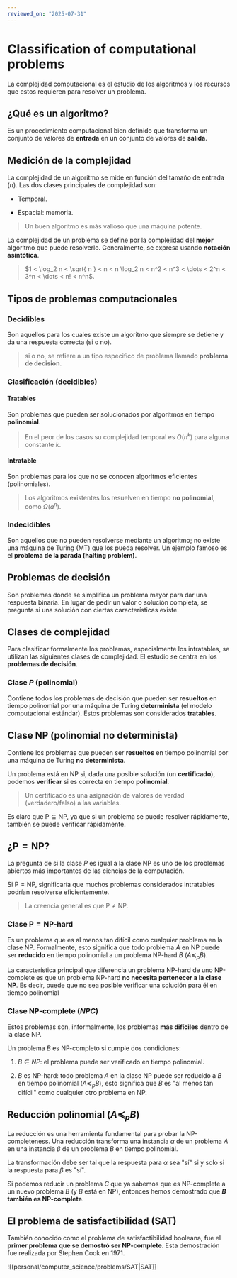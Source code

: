 ```yaml
---
reviewed_on: "2025-07-31"
---
```


# Classification of computational problems

La complejidad computacional es el estudio de los algoritmos y los recursos que estos requieren para resolver un problema.

## ¿Qué es un algoritmo?

Es un procedimiento computacional bien definido que transforma un conjunto de valores de **entrada** en un conjunto de valores de **salida**.

## Medición de la complejidad

La complejidad de un algoritmo se mide en función del tamaño de entrada ($n$). Las dos clases principales de complejidad son:

- Temporal.

- Espacial: memoria.

> Un buen algoritmo es más valioso que una máquina potente.

La complejidad de un problema se define por la complejidad del **mejor** algoritmo que puede resolverlo. Generalmente, se expresa usando **notación asintótica**.

> $1 < \log_2 n < \sqrt{ n } < n < n \log_2 n < n^2 < n^3 < \dots < 2^n < 3^n < \dots < n! < n^n$.

## Tipos de problemas computacionales

### Decidibles

Son aquellos para los cuales existe un algoritmo que siempre se detiene y da una respuesta correcta (si o no).

> si o no, se refiere a un tipo especifico de problema llamado **problema de decision**.

### Clasificación (decidibles)

#### Tratables

Son problemas que pueden ser solucionados por algoritmos en tiempo **polinomial**.

> En el peor de los casos su complejidad temporal es $O(n^k)$ para alguna constante $k$.

#### Intratable

Son problemas para los que no se conocen algoritmos eficientes (polinomiales).

> Los algoritmos existentes los resuelven en tiempo **no polinomial**, como $\Omega(a^n)$.

### Indecidibles

Son aquellos que no pueden resolverse mediante un algoritmo; no existe una máquina  de Turing (MT) que los pueda resolver. Un ejemplo famoso es el **problema de la parada (halting problem)**.

## Problemas de decisión

Son problemas donde se simplifica un problema mayor para dar una respuesta binaria. En lugar de pedir un valor o solución completa, se pregunta si una solución con ciertas características existe.

## Clases de complejidad

Para clasificar formalmente los problemas, especialmente los intratables, se utilizan las siguientes clases de complejidad. El estudio se centra en los **problemas de decisión**.

### Clase $P$ (polinomial)

Contiene todos los problemas de decisión que pueden ser **resueltos** en tiempo polinomial por una máquina de Turing **determinista** (el modelo computacional estándar). Estos problemas son considerados **tratables**.

## Clase $\mathrm{NP}$ (polinomial no determinista)

Contiene los problemas que pueden ser **resueltos** en tiempo polinomial por una máquina de Turing **no determinista**.

Un problema está en $\mathrm{NP}$ si, dada una posible solución (un **certificado**), podemos **verificar** si es correcta en tiempo **polinomial**.

> Un certificado es una asignación de valores de verdad (verdadero/falso) a las variables.

Es claro que $\mathrm{P} \subseteq \mathrm{NP}$, ya que si un problema se puede resolver rápidamente, también se puede verificar rápidamente.

## ¿$\mathrm{P} = \mathrm{NP}$?

La pregunta de si la clase $P$ es igual a la clase $\mathrm{NP}$ es uno de los problemas abiertos más importantes de las ciencias de la computación.

Si $\mathrm{P} = \mathrm{NP}$, significaría que muchos problemas considerados intratables podrían resolverse eficientemente.

> La creencia general es que $\mathrm{P} \neq \mathrm{NP}$.

### Clase $\mathrm{P} = \mathrm{NP}\text{-hard}$

Es un problema que es al menos tan difícil como cualquier problema en la clase $\mathrm{NP}$. Formalmente, esto significa que todo problema $A$ en $\mathrm{NP}$ puede ser **reducido** en tiempo polinomial a un problema $\mathrm{NP}\text{-hard}$ $B$ ($A \preceq_p B$).

La característica principal que diferencia un problema $\mathrm{NP}\text{-hard}$ de uno $\mathrm{NP}\text{-complete}$ es que un problema $\mathrm{NP}\text{-hard}$ **no necesita pertenecer a la clase $\mathrm{NP}$**. Es decir, puede que no sea posible verificar una solución para él en tiempo polinomial

### Clase $\mathrm{NP}\text{-complete}$ ($NPC$)

Estos problemas son, informalmente, los problemas **más difíciles** dentro de la clase $\mathrm{NP}$.

Un problema $B$ es $\mathrm{NP}$-completo si cumple dos condiciones:

1. $B \in NP$: el problema puede ser verificado en tiempo polinomial.

2. $B$ es $\mathrm{NP}\text{-hard}$: todo problema $A$ en la clase $\mathrm{NP}$ puede ser reducido a $B$ en tiempo polinomial ($A \preceq_p B$), esto significa que $B$ es "al menos tan difícil" como cualquier otro problema en NP.

## Reducción polinomial ($A \preceq_p B$)

La reducción es una herramienta fundamental para probar la $\mathrm{NP}\text{-complete}$ness. Una reducción transforma una instancia $\alpha$ de un problema $A$ en una instancia $\beta$ de un problema $B$ en tiempo polinomial.

La transformación debe ser tal que la respuesta para $\alpha$ sea "sí" si y solo si la respuesta para $\beta$ es "sí".

Si podemos reducir un problema $C$ que ya sabemos que es $\mathrm{NP}\text{-complete}$ a un nuevo problema $B$ (y $B$ está en $\mathrm{NP}$), entonces hemos demostrado que **$B$ también es $\mathrm{NP}\text{-complete}$**.

## El problema de satisfactibilidad (SAT)

También conocido como el problema de satisfactibilidad booleana, fue el **primer problema que se demostró ser $\mathrm{NP}\text{-complete}$**. Esta demostración fue realizada por Stephen Cook en $1971$.

![[personal/computer_science/problems/SAT|SAT]]